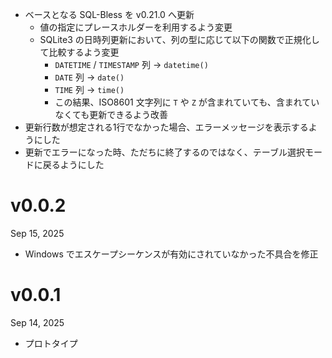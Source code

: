 - ベースとなる SQL-Bless を v0.21.0 へ更新
    - 値の指定にプレースホルダーを利用するよう変更
    - SQLite3 の日時列更新において、列の型に応じて以下の関数で正規化して比較するよう変更
        - `DATETIME` / `TIMESTAMP` 列 → `datetime()`
        - `DATE` 列 → `date()`
        - `TIME` 列 → `time()`
        - この結果、ISO8601 文字列に `T` や `Z` が含まれていても、含まれていなくても更新できるよう改善
- 更新行数が想定される1行でなかった場合、エラーメッセージを表示するようにした
- 更新でエラーになった時、ただちに終了するのではなく、テーブル選択モードに戻るようにした

v0.0.2
======
Sep 15, 2025

- Windows でエスケープシーケンスが有効にされていなかった不具合を修正

v0.0.1
======
Sep 14, 2025

- プロトタイプ
